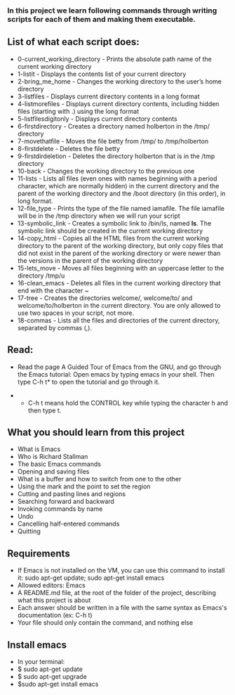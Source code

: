 ### In this project we learn following commands through writing scripts for each of them and making them executable.

## List of what each script does:

- 0-current_working_directory - Prints the absolute path name of the current working directory
- 1-listit - Displays the contents list of your current directory
- 2-bring_me_home - Changes the working directory to the user’s home directory
- 3-listfiles - Displays current directory contents in a long format
- 4-listmorefiles - Displays current directory contents, including hidden files (starting with .) using the long format
- 5-listfilesdigitonly - Displays current directory contents
- 6-firstdirectory - Creates a directory named holberton in the /tmp/ directory
- 7-movethatfile - Moves the file betty from /tmp/ to /tmp/holberton
- 8-firstdelete - Deletes the file betty
- 9-firstdirdeletion - Deletes the directory holberton that is in the /tmp directory
- 10-back - Changes the working directory to the previous one
- 11-lists - Lists all files (even ones with names beginning with a period character, which are normally hidden) in the current directory and the parent of the working directory and the /boot directory (in this order), in long format.
- 12-file_type - Prints the type of the file named iamafile. The file iamafile will be in the /tmp directory when we will run your script
- 13-symbolic_link - Creates a symbolic link to /bin/ls, named __ls__. The symbolic link should be created in the current working directory
- 14-copy_html - Copies all the HTML files from the current working directory to the parent of the working directory, but only copy files that did not exist in the parent of the working directory or were newer than the versions in the parent of the working directory
- 15-lets_move - Moves all files beginning with an uppercase letter to the directory /tmp/u
- 16-clean_emacs - Deletes all files in the current working directory that end with the character ~
- 17-tree - Creates the directories welcome/, welcome/to/ and welcome/to/holberton in the current directory. You are only allowed to use two spaces in your script, not more.
- 18-commas - Lists all the files and directories of the current directory, separated by commas (,).

## Read:

- Read the page A Guided Tour of Emacs from the GNU, and go through the Emacs tutorial: Open emacs by typing emacs in your shell. Then type C-h t* to open the tutorial and go through it.

- * C-h t means hold the CONTROL key while typing the character h and then type t.

## What you should learn from this project

- What is Emacs
- Who is Richard Stallman
- The basic Emacs commands
- Opening and saving files
- What is a buffer and how to switch from one to the other
- Using the mark and the point to set the region
- Cutting and pasting lines and regions
- Searching forward and backward
- Invoking commands by name
- Undo
- Cancelling half-entered commands
- Quitting

## Requirements

- If Emacs is not installed on the VM, you can use this command to install it: sudo apt-get update; sudo apt-get install emacs
- Allowed editors: Emacs
- A README.md file, at the root of the folder of the project, describing what this project is about
- Each answer should be written in a file with the same syntax as Emacs's documentation (ex: C-h t)
- Your file should only contain the command, and nothing else

## Install emacs

- In your terminal:
- $ sudo apt-get update
- $ sudo apt-get upgrade
- $sudo apt-get install emacs
